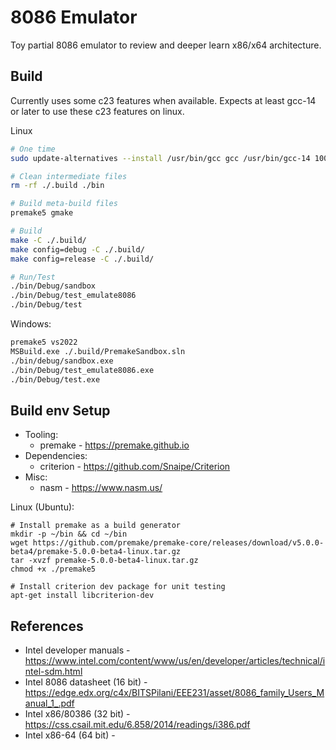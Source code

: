 # 8086 Emulator
Toy partial 8086 emulator to review and deeper learn x86/x64 architecture.

## Build
Currently uses some c23 features when available. Expects at least gcc-14 or later to use
these c23 features on linux.

Linux
```sh
# One time
sudo update-alternatives --install /usr/bin/gcc gcc /usr/bin/gcc-14 100

# Clean intermediate files
rm -rf ./.build ./bin

# Build meta-build files
premake5 gmake

# Build
make -C ./.build/
make config=debug -C ./.build/
make config=release -C ./.build/

# Run/Test
./bin/Debug/sandbox
./bin/Debug/test_emulate8086
./bin/Debug/test
```

Windows:
```sh
premake5 vs2022
MSBuild.exe ./.build/PremakeSandbox.sln
./bin/debug/sandbox.exe
./bin/Debug/test_emulate8086.exe
./bin/Debug/test.exe
```

## Build env Setup
* Tooling:
  * premake - https://premake.github.io
* Dependencies:
  * criterion - https://github.com/Snaipe/Criterion
* Misc:
  * nasm - https://www.nasm.us/

Linux (Ubuntu):
```
# Install premake as a build generator
mkdir -p ~/bin && cd ~/bin
wget https://github.com/premake/premake-core/releases/download/v5.0.0-beta4/premake-5.0.0-beta4-linux.tar.gz
tar -xvzf premake-5.0.0-beta4-linux.tar.gz
chmod +x ./premake5

# Install criterion dev package for unit testing
apt-get install libcriterion-dev
```

## References
* Intel developer manuals - https://www.intel.com/content/www/us/en/developer/articles/technical/intel-sdm.html
* Intel 8086 datasheet (16 bit) - https://edge.edx.org/c4x/BITSPilani/EEE231/asset/8086_family_Users_Manual_1_.pdf
* Intel x86/80386 (32 bit) - https://css.csail.mit.edu/6.858/2014/readings/i386.pdf
* Intel x86-64 (64 bit) -